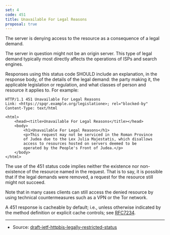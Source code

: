 ```yaml
---
set: 4
code: 451
title: Unavailable For Legal Reasons
proposal: true
---
```


The server is denying access to the resource as a consequence of a legal demand.

The server in question might not be an origin server. This type of legal demand
typically most directly affects the operations of ISPs and search engines.

Responses using this status code SHOULD include an explanation, in the response
body, of the details of the legal demand: the party making it, the applicable
legislation or regulation, and what classes of person and resource it applies
to. For example:

```
HTTP/1.1 451 Unavailable For Legal Reasons
Link: <https://spqr.example.org/legislatione>; rel="blocked-by"
Content-Type: text/html

<html>
    <head><title>Unavailable For Legal Reasons</title></head>
    <body>
        <h1>Unavailable For Legal Reasons</h1>
        <p>This request may not be serviced in the Roman Province
        of Judea due to the Lex Julia Majestatis, which disallows
        access to resources hosted on servers deemed to be
        operated by the People's Front of Judea.</p>
    </body>
</html>
```

The use of the 451 status code implies neither the existence nor non-
existence of the resource named in the request. That is to say, it is possible
that if the legal demands were removed, a request for the resource still might
not succeed.

Note that in many cases clients can still access the denied resource by using
technical countermeasures such as a VPN or the Tor network.

A 451 response is cacheable by default; i.e., unless otherwise indicated by the
method definition or explicit cache controls; see [RFC7234][2].

---

* Source: [draft-ietf-httpbis-legally-restricted-status][1]

[1]: <https://tools.ietf.org/html/draft-ietf-httpbis-legally-restricted-status-03>
[2]: <https://tools.ietf.org/html/rfc7234>